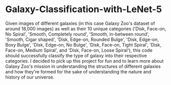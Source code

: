 # Galaxy-Classification-with-LeNet-5
Given images of different galaxies (in this case Galaxy Zoo's dataset of around 18,000 images) as well as their 10 unique categories ('Disk, Face-on, No Spiral', 'Smooth, Completely round', 'Smooth, in-between round', 'Smooth, Cigar shaped', 'Disk, Edge-on, Rounded Bulge', 'Disk, Edge-on, Boxy Bulge', 'Disk, Edge-on, No Bulge', 'Disk, Face-on, Tight Spiral', 'Disk, Face-on, Medium Spiral', and 'Disk, Face-on, Loose Spiral'), this code should successfully classify the type of galaxy into their respective categories. I decided to pick up this project for fun and to learn more about Galaxy Zoo's mission in understanding the structures of different galaxies and how they're formed for the sake of understanding the nature and history of our universe.
